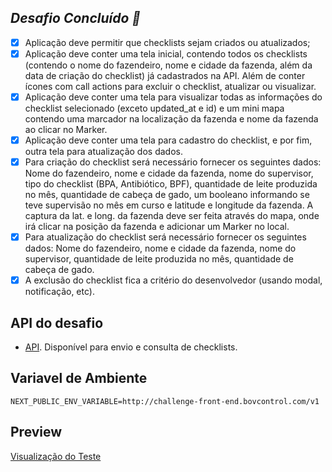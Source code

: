 ## *Desafio Concluído 🤯*

* [x] Aplicação deve permitir que checklists sejam criados ou atualizados;
* [x] Aplicação deve conter uma tela inicial, contendo todos os checklists (contendo o nome do fazendeiro, nome e cidade da fazenda, além da data de criação do checklist) já cadastrados na API. Além de conter ícones com call actions para excluir o checklist, atualizar ou visualizar.
* [x] Aplicação deve conter uma tela para visualizar todas as informações do checklist selecionado (exceto updated_at e id) e um mini mapa contendo uma marcador na localização da fazenda e nome da fazenda ao clicar no Marker. 
* [x] Aplicação deve conter uma tela para cadastro do checklist, e por fim, outra tela para atualização dos dados.
* [x] Para criação do checklist será necessário fornecer os seguintes dados: Nome do fazendeiro, nome e cidade da fazenda, nome do supervisor, tipo do checklist (BPA, Antibiótico, BPF), quantidade de leite produzida no mês, quantidade de cabeça de gado, um booleano informando se teve supervisão no mês em curso e latitude e longitude da fazenda. A captura da lat. e long. da fazenda deve ser feita através do mapa, onde irá clicar na posição da fazenda e adicionar um Marker no local.
* [x] Para atualização do checklist será necessário fornecer os seguintes dados: Nome do fazendeiro, nome e cidade da fazenda, nome do supervisor, quantidade de leite produzida no mês, quantidade de cabeça de gado.
* [x] A exclusão do checklist fica a critério do desenvolvedor (usando modal, notificação, etc).

## API do desafio

- [API](http://challenge-front-end.bovcontrol.com/documents/#/). Disponível para envio e consulta de checklists.

## Variavel de Ambiente
```env
NEXT_PUBLIC_ENV_VARIABLE=http://challenge-front-end.bovcontrol.com/v1
```

## Preview
[Visualização do Teste](https://bovcontrol-checklist.vercel.app/)